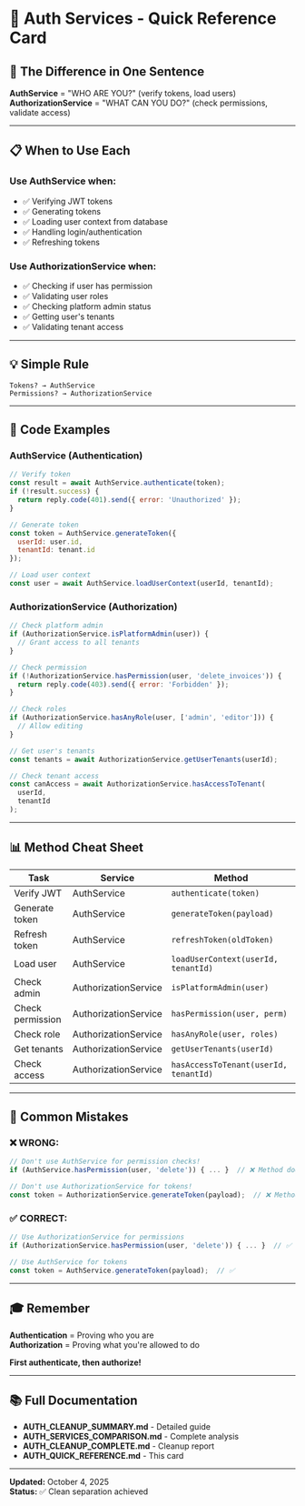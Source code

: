 # 🔐 Auth Services - Quick Reference Card

## 🎯 The Difference in One Sentence

**AuthService** = "WHO ARE YOU?" (verify tokens, load users)  
**AuthorizationService** = "WHAT CAN YOU DO?" (check permissions, validate access)

---

## 📋 When to Use Each

### Use **AuthService** when:
- ✅ Verifying JWT tokens
- ✅ Generating tokens
- ✅ Loading user context from database
- ✅ Handling login/authentication
- ✅ Refreshing tokens

### Use **AuthorizationService** when:
- ✅ Checking if user has permission
- ✅ Validating user roles
- ✅ Checking platform admin status
- ✅ Getting user's tenants
- ✅ Validating tenant access

---

## 💡 Simple Rule

```
Tokens? → AuthService
Permissions? → AuthorizationService
```

---

## 📝 Code Examples

### AuthService (Authentication)
```javascript
// Verify token
const result = await AuthService.authenticate(token);
if (!result.success) {
  return reply.code(401).send({ error: 'Unauthorized' });
}

// Generate token
const token = AuthService.generateToken({
  userId: user.id,
  tenantId: tenant.id
});

// Load user context
const user = await AuthService.loadUserContext(userId, tenantId);
```

### AuthorizationService (Authorization)
```javascript
// Check platform admin
if (AuthorizationService.isPlatformAdmin(user)) {
  // Grant access to all tenants
}

// Check permission
if (!AuthorizationService.hasPermission(user, 'delete_invoices')) {
  return reply.code(403).send({ error: 'Forbidden' });
}

// Check roles
if (AuthorizationService.hasAnyRole(user, ['admin', 'editor'])) {
  // Allow editing
}

// Get user's tenants
const tenants = await AuthorizationService.getUserTenants(userId);

// Check tenant access
const canAccess = await AuthorizationService.hasAccessToTenant(
  userId,
  tenantId
);
```

---

## 📊 Method Cheat Sheet

| Task | Service | Method |
|------|---------|--------|
| Verify JWT | AuthService | `authenticate(token)` |
| Generate token | AuthService | `generateToken(payload)` |
| Refresh token | AuthService | `refreshToken(oldToken)` |
| Load user | AuthService | `loadUserContext(userId, tenantId)` |
| Check admin | AuthorizationService | `isPlatformAdmin(user)` |
| Check permission | AuthorizationService | `hasPermission(user, perm)` |
| Check role | AuthorizationService | `hasAnyRole(user, roles)` |
| Get tenants | AuthorizationService | `getUserTenants(userId)` |
| Check access | AuthorizationService | `hasAccessToTenant(userId, tenantId)` |

---

## 🚫 Common Mistakes

### ❌ WRONG:
```javascript
// Don't use AuthService for permission checks!
if (AuthService.hasPermission(user, 'delete')) { ... }  // ❌ Method doesn't exist!

// Don't use AuthorizationService for tokens!
const token = AuthorizationService.generateToken(payload);  // ❌ Method doesn't exist!
```

### ✅ CORRECT:
```javascript
// Use AuthorizationService for permissions
if (AuthorizationService.hasPermission(user, 'delete')) { ... }  // ✅

// Use AuthService for tokens
const token = AuthService.generateToken(payload);  // ✅
```

---

## 🎓 Remember

**Authentication** = Proving who you are  
**Authorization** = Proving what you're allowed to do

**First authenticate, then authorize!**

---

## 📚 Full Documentation

- **AUTH_CLEANUP_SUMMARY.md** - Detailed guide
- **AUTH_SERVICES_COMPARISON.md** - Complete analysis
- **AUTH_CLEANUP_COMPLETE.md** - Cleanup report
- **AUTH_QUICK_REFERENCE.md** - This card

---

**Updated:** October 4, 2025  
**Status:** ✅ Clean separation achieved


